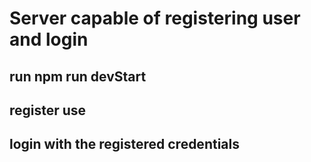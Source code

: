 # Server capable of registering user and login
## run npm run devStart
## register use
## login with the registered credentials